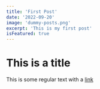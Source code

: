 ```yaml
---
title: 'First Post'
date: '2022-09-20'
image: 'dummy-posts.png'
excerpt: 'This is my first post'
isFeatured: true
---
```


# This is a title

This is some regular text with a [link](https://google.com)